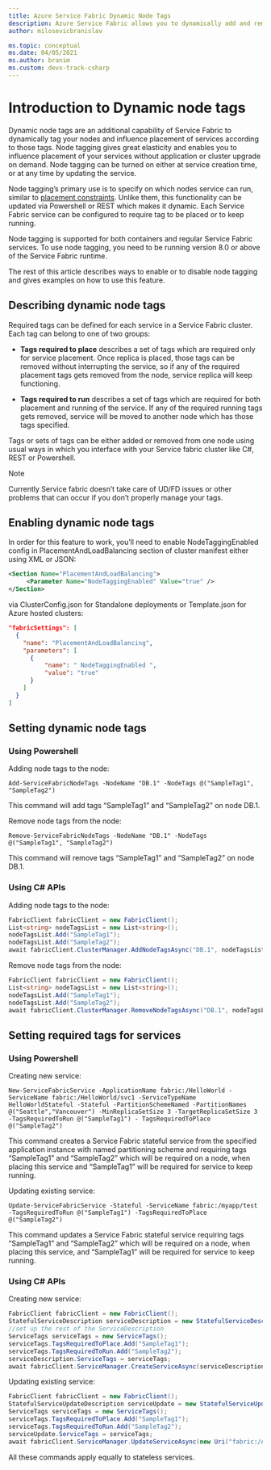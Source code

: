 ```yaml
---
title: Azure Service Fabric Dynamic Node Tags
description: Azure Service Fabric allows you to dynamically add and remove node tags.
author: milosevicbranislav

ms.topic: conceptual
ms.date: 04/05/2021
ms.author: branim
ms.custom: devx-track-csharp
---
```

# Introduction to Dynamic node tags
Dynamic node tags are an additional capability of Service Fabric to dynamically tag your nodes and influence placement of services according to those tags. Node tagging gives great elasticity and enables you to influence placement of your services without application or cluster upgrade on demand. Node tagging can be turned on either at service creation time, or at any time by updating the service.

Node tagging’s primary use is to specify on which nodes service can run, similar to [placement constraints](service-fabric-cluster-resource-manager-configure-services.md). Unlike them, this functionality can be updated via Powershell or REST which makes it dynamic. Each Service Fabric service can be configured to require tag to be placed or to keep running.

Node tagging is supported for both containers and regular Service Fabric services. To use node tagging, you need to be running version 8.0 or above of the Service Fabric runtime.

The rest of this article describes ways to enable or to disable node tagging and gives examples on how to use this feature.


## Describing dynamic node tags
Required tags can be defined for each service in a Service Fabric cluster. Each tag can belong to one of two groups:
* **Tags required to place** describes a set of tags which are required only for service placement. Once replica is placed, those tags can be removed without interrupting the service, so if any of the required placement tags gets removed from the node, service replica will keep functioning.

* **Tags required to run** describes a set of tags which are required for both placement and running of the service. If any of the required running tags gets removed, service will be moved to another node which has those tags specified.

Tags or sets of tags can be either added or removed from one node using usual ways in which you interface with your Service fabric cluster like C#, REST or Powershell.

> [!NOTE]
> Currently Service fabric doesn’t take care of UD/FD issues or other problems that can occur if you don’t properly manage your tags.

## Enabling dynamic node tags
In order for this feature to work, you’ll need to enable NodeTaggingEnabled config in PlacementAndLoadBalancing section of cluster manifest either using XML or JSON:

``` xml
<Section Name="PlacementAndLoadBalancing">
     <Parameter Name="NodeTaggingEnabled" Value="true" />
</Section>
```

via ClusterConfig.json for Standalone deployments or Template.json for Azure hosted clusters:

```json
"fabricSettings": [
  {
    "name": "PlacementAndLoadBalancing",
    "parameters": [
      {
          "name": " NodeTaggingEnabled ",
          "value": "true"
      }
    ]
  }
]
```

## Setting dynamic node tags

### Using Powershell

Adding node tags to the node:

```posh
Add-ServiceFabricNodeTags -NodeName "DB.1" -NodeTags @("SampleTag1", "SampleTag2")
```
This command will add tags “SampleTag1” and “SampleTag2” on node DB.1.

Remove node tags from the node:

```posh
Remove-ServiceFabricNodeTags -NodeName "DB.1" -NodeTags @("SampleTag1", "SampleTag2")
```
This command will remove tags “SampleTag1” and “SampleTag2” on node DB.1.

### Using C# APIs

Adding node tags to the node:

```csharp
FabricClient fabricClient = new FabricClient();
List<string> nodeTagsList = new List<string>();
nodeTagsList.Add("SampleTag1");
nodeTagsList.Add("SampleTag2");
await fabricClient.ClusterManager.AddNodeTagsAsync("DB.1", nodeTagsList);
```

Remove node tags from the node:

```csharp
FabricClient fabricClient = new FabricClient();
List<string> nodeTagsList = new List<string>();
nodeTagsList.Add("SampleTag1");
nodeTagsList.Add("SampleTag2");
await fabricClient.ClusterManager.RemoveNodeTagsAsync("DB.1", nodeTagsList);
```

## Setting required tags for services

### Using Powershell

Creating new service:

```posh
New-ServiceFabricService -ApplicationName fabric:/HelloWorld -ServiceName fabric:/HelloWorld/svc1 -ServiceTypeName HelloWorldStateful -Stateful -PartitionSchemeNamed -PartitionNames @("Seattle","Vancouver") -MinReplicaSetSize 3 -TargetReplicaSetSize 3 -TagsRequiredToRun @("SampleTag1") - TagsRequiredToPlace @("SampleTag2")
```
This command creates a Service Fabric stateful service from the specified application instance with named partitioning scheme and requiring tags “SampleTag1” and “SampleTag2” which will be required on a node, when placing this service and “SampleTag1” will be required for service to keep running. 

Updating existing service:

```posh
Update-ServiceFabricService -Stateful -ServiceName fabric:/myapp/test -TagsRequiredToRun @("SampleTag1") -TagsRequiredToPlace @("SampleTag2")
```
This command updates a Service Fabric stateful service requiring tags “SampleTag1” and “SampleTag2” which will be required on a node, when placing this service, and “SampleTag1” will be required for service to keep running.

### Using C# APIs

Creating new service:

```csharp
FabricClient fabricClient = new FabricClient();
StatefulServiceDescription serviceDescription = new StatefulServiceDescription();
//set up the rest of the ServiceDescription
ServiceTags serviceTags = new ServiceTags();
serviceTags.TagsRequiredToPlace.Add("SampleTag1");
serviceTags.TagsRequiredToRun.Add("SampleTag2");
serviceDescription.ServiceTags = serviceTags;
await fabricClient.ServiceManager.CreateServiceAsync(serviceDescription);
```

Updating existing service:

```csharp
FabricClient fabricClient = new FabricClient();
StatefulServiceUpdateDescription serviceUpdate = new StatefulServiceUpdateDescription();
ServiceTags serviceTags = new ServiceTags();
serviceTags.TagsRequiredToPlace.Add("SampleTag1");
serviceTags.TagsRequiredToRun.Add("SampleTag2");
serviceUpdate.ServiceTags = serviceTags;
await fabricClient.ServiceManager.UpdateServiceAsync(new Uri("fabric:/AppName/ServiceName"), serviceUpdate);
```

All these commands apply equally to stateless services.

